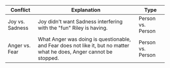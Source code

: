 | Conflict        | Explanation                                                                                                           | Type              |
| --------------- | --------------------------------------------------------------------------------------------------------------------- | ----------------- |
| Joy vs. Sadness | Joy didn't want Sadness interfering with the "fun" Riley is having.                                                   | Person vs. Person |
| Anger vs. Fear  | What Anger was doing is questionable, and Fear does not like it, but no matter what he does, Anger cannot be stopped. | Person vs. Person |
